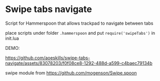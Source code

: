# Swipe tabs navigate
Script for Hammerspoon that allows trackpad to navigate between tabs

place scripts under folder `.hammerspoon` and put `require('swipeTabs')` in init.lua

DEMO:

https://github.com/aoeskills/swipe-tabs-navigate/assets/83078203/f0f08ce8-1292-488d-a599-c4baec79134b

swipe module from https://github.com/mogenson/Swipe.spoon
